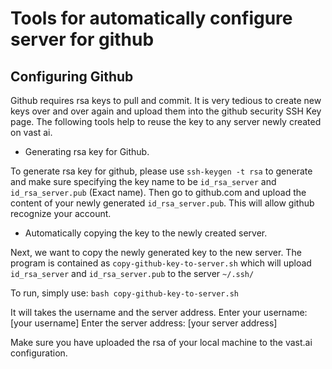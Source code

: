 

# Tools for automatically configure server for github

## Configuring Github

Github requires rsa keys to pull and commit. It is very tedious to create new keys over and over again and upload them into the github security SSH Key page. The following tools help to reuse the key to any server newly created on vast ai. 

- Generating rsa key for Github.

To generate rsa key for github, please use `ssh-keygen -t rsa` to generate and make sure specifying the key name to be `id_rsa_server` and `id_rsa_server.pub` (Exact name). Then go to github.com and upload the content of your newly generated `id_rsa_server.pub`. This will allow github recognize your account. 


- Automatically copying the key to the newly created server. 

Next, we want to copy the newly generated key to the new server. The program is contained as `copy-github-key-to-server.sh` which will upload `id_rsa_server` and `id_rsa_server.pub` to the server `~/.ssh/`

To run, simply use:
```bash copy-github-key-to-server.sh```

It will takes the username and the server address. 
Enter your username: [your username]
Enter the server address: [your server address]

Make sure you have uploaded the rsa of your local machine to the vast.ai configuration. 
